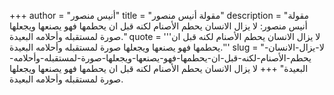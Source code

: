 +++
author = "أنيس منصور"
title = "مقولة أنيس منصور"
description = "مقولة أنيس منصور: لا يزال الانسان يحطم الأصنام لكنه قبل ان يحطمها فهو يصنعها ويجعلها صورة لمستقبله وأحلامه البعيدة."
quote = '''لا يزال الانسان يحطم الأصنام لكنه قبل ان يحطمها فهو يصنعها ويجعلها صورة لمستقبله وأحلامه البعيدة.'''
slug = "لا-يزال-الانسان-يحطم-الأصنام-لكنه-قبل-ان-يحطمها-فهو-يصنعها-ويجعلها-صورة-لمستقبله-وأحلامه-البعيدة"
+++
لا يزال الانسان يحطم الأصنام لكنه قبل ان يحطمها فهو يصنعها ويجعلها صورة لمستقبله وأحلامه البعيدة.
